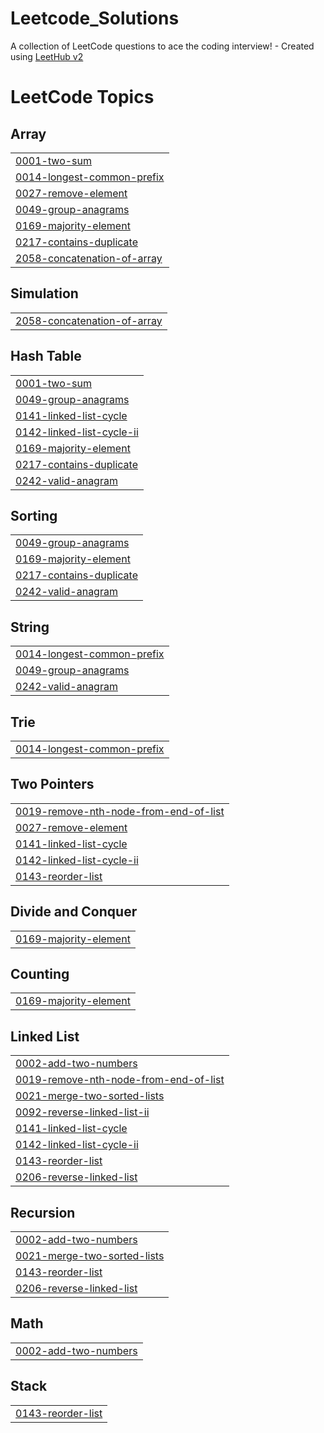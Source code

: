 # Leetcode_Solutions
A collection of LeetCode questions to ace the coding interview! - Created using [LeetHub v2](https://github.com/arunbhardwaj/LeetHub-2.0)

<!---LeetCode Topics Start-->
# LeetCode Topics
## Array
|  |
| ------- |
| [0001-two-sum](https://github.com/meenakshisri/Leetcode_Solutions/tree/master/0001-two-sum) |
| [0014-longest-common-prefix](https://github.com/meenakshisri/Leetcode_Solutions/tree/master/0014-longest-common-prefix) |
| [0027-remove-element](https://github.com/meenakshisri/Leetcode_Solutions/tree/master/0027-remove-element) |
| [0049-group-anagrams](https://github.com/meenakshisri/Leetcode_Solutions/tree/master/0049-group-anagrams) |
| [0169-majority-element](https://github.com/meenakshisri/Leetcode_Solutions/tree/master/0169-majority-element) |
| [0217-contains-duplicate](https://github.com/meenakshisri/Leetcode_Solutions/tree/master/0217-contains-duplicate) |
| [2058-concatenation-of-array](https://github.com/meenakshisri/Leetcode_Solutions/tree/master/2058-concatenation-of-array) |
## Simulation
|  |
| ------- |
| [2058-concatenation-of-array](https://github.com/meenakshisri/Leetcode_Solutions/tree/master/2058-concatenation-of-array) |
## Hash Table
|  |
| ------- |
| [0001-two-sum](https://github.com/meenakshisri/Leetcode_Solutions/tree/master/0001-two-sum) |
| [0049-group-anagrams](https://github.com/meenakshisri/Leetcode_Solutions/tree/master/0049-group-anagrams) |
| [0141-linked-list-cycle](https://github.com/meenakshisri/Leetcode_Solutions/tree/master/0141-linked-list-cycle) |
| [0142-linked-list-cycle-ii](https://github.com/meenakshisri/Leetcode_Solutions/tree/master/0142-linked-list-cycle-ii) |
| [0169-majority-element](https://github.com/meenakshisri/Leetcode_Solutions/tree/master/0169-majority-element) |
| [0217-contains-duplicate](https://github.com/meenakshisri/Leetcode_Solutions/tree/master/0217-contains-duplicate) |
| [0242-valid-anagram](https://github.com/meenakshisri/Leetcode_Solutions/tree/master/0242-valid-anagram) |
## Sorting
|  |
| ------- |
| [0049-group-anagrams](https://github.com/meenakshisri/Leetcode_Solutions/tree/master/0049-group-anagrams) |
| [0169-majority-element](https://github.com/meenakshisri/Leetcode_Solutions/tree/master/0169-majority-element) |
| [0217-contains-duplicate](https://github.com/meenakshisri/Leetcode_Solutions/tree/master/0217-contains-duplicate) |
| [0242-valid-anagram](https://github.com/meenakshisri/Leetcode_Solutions/tree/master/0242-valid-anagram) |
## String
|  |
| ------- |
| [0014-longest-common-prefix](https://github.com/meenakshisri/Leetcode_Solutions/tree/master/0014-longest-common-prefix) |
| [0049-group-anagrams](https://github.com/meenakshisri/Leetcode_Solutions/tree/master/0049-group-anagrams) |
| [0242-valid-anagram](https://github.com/meenakshisri/Leetcode_Solutions/tree/master/0242-valid-anagram) |
## Trie
|  |
| ------- |
| [0014-longest-common-prefix](https://github.com/meenakshisri/Leetcode_Solutions/tree/master/0014-longest-common-prefix) |
## Two Pointers
|  |
| ------- |
| [0019-remove-nth-node-from-end-of-list](https://github.com/meenakshisri/Leetcode_Solutions/tree/master/0019-remove-nth-node-from-end-of-list) |
| [0027-remove-element](https://github.com/meenakshisri/Leetcode_Solutions/tree/master/0027-remove-element) |
| [0141-linked-list-cycle](https://github.com/meenakshisri/Leetcode_Solutions/tree/master/0141-linked-list-cycle) |
| [0142-linked-list-cycle-ii](https://github.com/meenakshisri/Leetcode_Solutions/tree/master/0142-linked-list-cycle-ii) |
| [0143-reorder-list](https://github.com/meenakshisri/Leetcode_Solutions/tree/master/0143-reorder-list) |
## Divide and Conquer
|  |
| ------- |
| [0169-majority-element](https://github.com/meenakshisri/Leetcode_Solutions/tree/master/0169-majority-element) |
## Counting
|  |
| ------- |
| [0169-majority-element](https://github.com/meenakshisri/Leetcode_Solutions/tree/master/0169-majority-element) |
## Linked List
|  |
| ------- |
| [0002-add-two-numbers](https://github.com/meenakshisri/Leetcode_Solutions/tree/master/0002-add-two-numbers) |
| [0019-remove-nth-node-from-end-of-list](https://github.com/meenakshisri/Leetcode_Solutions/tree/master/0019-remove-nth-node-from-end-of-list) |
| [0021-merge-two-sorted-lists](https://github.com/meenakshisri/Leetcode_Solutions/tree/master/0021-merge-two-sorted-lists) |
| [0092-reverse-linked-list-ii](https://github.com/meenakshisri/Leetcode_Solutions/tree/master/0092-reverse-linked-list-ii) |
| [0141-linked-list-cycle](https://github.com/meenakshisri/Leetcode_Solutions/tree/master/0141-linked-list-cycle) |
| [0142-linked-list-cycle-ii](https://github.com/meenakshisri/Leetcode_Solutions/tree/master/0142-linked-list-cycle-ii) |
| [0143-reorder-list](https://github.com/meenakshisri/Leetcode_Solutions/tree/master/0143-reorder-list) |
| [0206-reverse-linked-list](https://github.com/meenakshisri/Leetcode_Solutions/tree/master/0206-reverse-linked-list) |
## Recursion
|  |
| ------- |
| [0002-add-two-numbers](https://github.com/meenakshisri/Leetcode_Solutions/tree/master/0002-add-two-numbers) |
| [0021-merge-two-sorted-lists](https://github.com/meenakshisri/Leetcode_Solutions/tree/master/0021-merge-two-sorted-lists) |
| [0143-reorder-list](https://github.com/meenakshisri/Leetcode_Solutions/tree/master/0143-reorder-list) |
| [0206-reverse-linked-list](https://github.com/meenakshisri/Leetcode_Solutions/tree/master/0206-reverse-linked-list) |
## Math
|  |
| ------- |
| [0002-add-two-numbers](https://github.com/meenakshisri/Leetcode_Solutions/tree/master/0002-add-two-numbers) |
## Stack
|  |
| ------- |
| [0143-reorder-list](https://github.com/meenakshisri/Leetcode_Solutions/tree/master/0143-reorder-list) |
<!---LeetCode Topics End-->